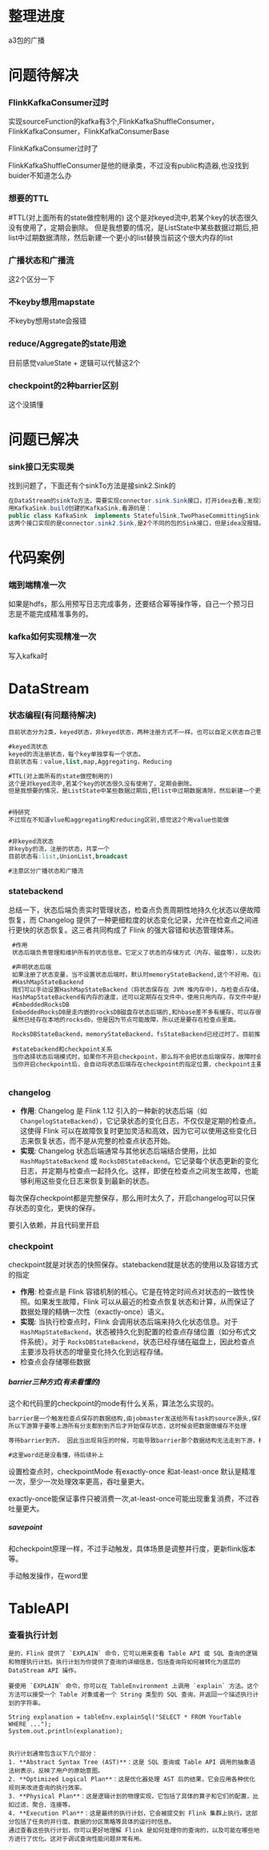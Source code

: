 # 整理进度

a3包的广播



# 问题待解决

### FlinkKafkaConsumer过时

实现sourceFunction的kafka有3个,FlinkKafkaShuffleConsumer，FlinkKafkaConsumer，FlinkKafkaConsumerBase

FlinkKafkaConsumer过时了

FlinkKafkaShuffleConsumer是他的继承类，不过没有public构造器,也没找到buider不知道怎么办

### 想要的TTL

#TTL(对上面所有的state做控制用的)
这个是对keyed流中,若某个key的状态很久没有使用了，定期会删除。
但是我想要的情况，是ListState中某些数据过期后,把list中过期数据清除，然后新建一个更小的list替换当前这个很大内存的list



### 广播状态和广播流

这2个区分一下

### 不keyby想用mapstate

不keyby想用state会报错



### reduce/Aggregate的state用途

目前感觉valueState + 逻辑可以代替这2个



### checkpoint的2种barrier区别

这个没搞懂



# 问题已解决

### sink接口无实现类

找到问题了，下面还有个sinkTo方法是接sink2.Sink的

```java
在DataStream的sinkTo方法，需要实现connector.sink.Sink接口，打开idea去看,发现没有实现类。
用KafkaSink.build创建的KafkaSink,看源码是：
public class KafkaSink  implements StatefulSink,TwoPhaseCommittingSink{}
这两个接口实现的是connector.sink2.Sink,是2个不同的包的Sink接口，但是idea没报错。
```



# 代码案例

### 端到端精准一次

如果是hdfs，那么用预写日志完成事务，还要结合幂等操作等，自己一个预习日志是不能完成精准事务的。

### kafka如何实现精准一次

写入kafka时



# DataStream

### 状态编程(有问题待解决)

```sql
目前状态分为2类，keyed状态，非keyed状态，两种注册方式不一样。也可以自定义状态自己管理

#keyed流状态
keyed的流注册状态，每个key单独享有一个状态。
目前状态有：value,list,map,Aggregating，Reducing

#TTL(对上面所有的state做控制用的)
这个是对keyed流中,若某个key的状态很久没有使用了，定期会删除。
但是我想要的情况，是ListState中某些数据过期后,把list中过期数据清除，然后新建一个更小的list替换当前这个很大内存的list


#待研究
不过现在不知道vlue和aggregating和reducing区别,感觉这2个用value也能做


#非keyed流状态
非keyby的流，注册的状态，共享一个
目前状态有:list,UnionList,broadcast

#注意区分广播状态和广播流
```



### statebackend

总结一下，状态后端负责实时管理状态，检查点负责周期性地持久化状态以便故障恢复，而 Changelog 提供了一种更细粒度的状态变化记录，允许在检查点之间进行更快的状态恢复。这三者共同构成了 Flink 的强大容错和状态管理体系。

```sql
 #作用
 状态后端负责管理和维护所有的状态信息。它定义了状态的存储方式（内存、磁盘等），以及状态在故障恢复时如何被访问和恢复。
 
 #声明状态后端
 如果注册了状态变量，当不设置状态后端时，默认时memoryStateBackend,这个不好用。在进行checkpoint时，状态会被序列化后存储到JobManager的内存中，会出现丢失情况
 #HashMapStateBackend
 我们可以手动设置HashMapStateBackend（将状态保存在 JVM 堆内存中)，与检查点存储，如FileSystemCheckpointStorage结合用
 HashMapStateBackend有内存的速度，还可以定期存在文件中，使用只用内存，存文件中是用来恢复。
 #EmbeddedRocksDB
 EmbeddedRocksDB是走内嵌的rocksDB磁盘存状态后端的,和hbase差不多有缓存，可以存很大的状态后端，而hashmap不行。
 虽然已经存在本地的rocksdb，但是因为节点可能故障，所以还是要存在检查点里面。
 
 RocksDBStateBackend，memoryStateBackend，fsStateBackend已经过时了。目前推荐的是hashmap和EmbeddedRocksDB
 
 #statebackend和checkpoint关系
 当你选择状态后端模式时，如果你不开启checkpoint，那么将不会把状态后端保存，故障时会出现无法恢复(即使是rockdb也可能节点故障)
 当你开启checkpoint后，会自动将状态后端存在checkpoint的指定位置，checkpoint主要就是存状态后端的的，其次还有一些其他的东西。
 
```

### changelog

- **作用**: Changelog 是 Flink 1.12 引入的一种新的状态后端（如 `ChangelogStateBackend`），它记录状态的变化日志，不仅仅是定期的检查点。这使得 Flink 可以在故障恢复时更加灵活和高效，因为它可以使用这些变化日志来恢复状态，而不是从完整的检查点状态开始。
- **实现**: Changelog 状态后端通常与其他状态后端结合使用，比如 `HashMapStateBackend` 或 `RocksDBStateBackend`。它记录每个状态更新的变化日志，并定期与检查点一起持久化。这样，即使在检查点之间发生故障，也能够利用这些变化日志来恢复到最新的状态。

每次保存checkpoint都是完整保存，那么用时太久了，开启changelog可以只保存状态的变化，更快的保存。

要引入依赖，并且代码里开启



### checkpoint

checkpoint就是对状态的快照保存。statebackend就是状态的使用以及容错方式的指定

- **作用**: 检查点是 Flink 容错机制的核心。它是在特定时间点对状态的一致性快照。如果发生故障，Flink 可以从最近的检查点恢复状态和计算，从而保证了数据处理的精确一次性（exactly-once）语义。
- **实现**: 当执行检查点时，Flink 会调用状态后端来持久化状态信息。对于 `HashMapStateBackend`，状态被持久化到配置的检查点存储位置（如分布式文件系统）。对于 `RocksDBStateBackend`，状态已经存储在磁盘上，因此检查点主要涉及将状态的增量变化持久化到远程存储。
- 检查点会存储哪些数据



##### barrier三种方式(有未看懂的)

这个和代码里的checkpoint的mode有什么关系，算法怎么实现的。

```sql
barrier是一个触发检查点保存的数据结构,由jobmaster发送给所有task的source源头,保存source的偏移量，遇到shuffle会广播给下游所有shuffle算子。
所以下游算子要等上游所有分支都到到齐后才开始保存状态，这时候会把数据做缓存不处理

等待barrier到齐。 因此当出现背压的时候，可能导致barrier那个数据结构无法走到下游，检查点不处罚保存。

#这里word还是没看懂，待后续补上
```

设置检查点时，checkpointMode 有exactly-once 和at-least-once 默认是精准一次，至少一次处理效率更高，吞吐量更大。

exactly-once能保证事件只被消费一次,at-least-once可能出现重复消费，不过吞吐量更大。



##### savepoint

和checkpoint原理一样，不过手动触发，具体场景是调整并行度，更新flink版本等。

手动触发操作，在word里







# TableAPI

### 查看执行计划

```
是的，Flink 提供了 `EXPLAIN` 命令，它可以用来查看 Table API 或 SQL 查询的逻辑和物理执行计划。执行计划为你提供了查询的详细信息，包括查询将如何被转化为底层的 DataStream API 操作。

要使用 `EXPLAIN` 命令，你可以在 TableEnvironment 上调用 `explain` 方法。这个方法可以接受一个 Table 对象或者一个 String 类型的 SQL 查询，并返回一个描述执行计划的字符串。

String explanation = tableEnv.explainSql("SELECT * FROM YourTable WHERE ...");
System.out.println(explanation);


执行计划通常包含以下几个部分：
1. **Abstract Syntax Tree (AST)**：这是 SQL 查询或 Table API 调用的抽象语法树表示，反映了用户的原始意图。
2. **Optimized Logical Plan**：这是优化器处理 AST 后的结果，它会应用各种优化规则来改进查询的执行效率。
3. **Physical Plan**：这是逻辑计划的物理实现，它包括了具体的算子和它们的配置，比如过滤、聚合、连接等。
4. **Execution Plan**：这是最终的执行计划，它会被提交到 Flink 集群上执行。这部分包括了任务的并行度、数据的分区策略等具体的运行时信息。
通过查看这些执行计划，你可以更好地理解 Flink 是如何处理你的查询的，以及可能在哪些地方进行了优化。这对于调试查询性能问题非常有用。
```

